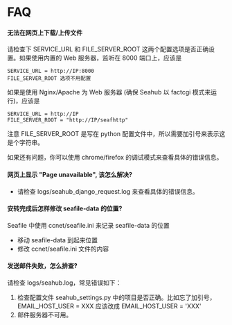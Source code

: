# FAQ

#### 无法在网页上下载/上传文件

请检查下 SERVICE_URL 和 FILE_SERVER_ROOT 这两个配置选项是否正确设置。如果使用内置的 Web 服务器，监听在 8000 端口上，应该是
```
SERVICE_URL = http://IP:8000
FILE_SERVER_ROOT 选项不用配置
```

如果是使用 Nginx/Apache 为 Web 服务器 (确保 Seahub 以 factcgi 模式来运行)，应该是
```
SERVICE_URL = http://IP
FILE_SERVER_ROOT = "http://IP/seafhttp"
```

注意 FILE_SERVER_ROOT 是写在 python 配置文件中，所以需要加引号来表示这是个字符串。

如果还有问题，你可以使用 chrome/firefox 的调试模式来查看具体的错误信息。

#### 网页上显示 "Page unavailable", 该怎么解决?

* 请检查 logs/seahub_django_request.log 来查看具体的错误信息。

#### 安转完成后怎样修改 seafile-data 的位置?

Seafile 中使用 ccnet/seafile.ini 来记录 seafile-data 的位置

* 移动 seafile-data 到起来位置
* 修改 ccnet/seafile.ini 文件的内容

#### 发送邮件失败，怎么排查?

请检查 logs/seahub.log，常见错误如下：

1. 检查配置文件 seahub_settings.py 中的项目是否正确。比如忘了加引号， EMAIL_HOST_USER = XXX 应该改成 EMAIL_HOST_USER = 'XXX'
1. 邮件服务器不可用。

